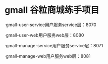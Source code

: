 # gmall 谷粒商城练手项目

·gmall-user-service用户服务service层：8070

·gmall-user-web用户服务web层：8080

·gmall-manage-service用户服务service层：8071

·gmall-manage-web用户服务web层：8081
